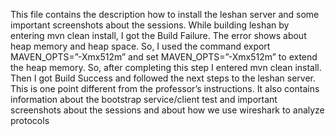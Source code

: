 This file contains the description how to install the leshan server and some important screenshots about the sessions. While building leshan by entering mvn clean install, I got the Build Failure. The error shows about heap memory and heap space. So, I used the command export MAVEN_OPTS=”-Xmx512m” and set MAVEN_OPTS=”-Xmx512m” to extend the heap memory. So, after completing this step I entered mvn clean install. Then I got Build Success and followed the next steps to the leshan server. This is one point different from the professor’s instructions.
It also contains information about the bootstrap service/client test and important screenshots about the sessions and about how we use wireshark to analyze protocols
